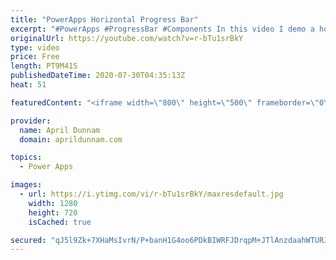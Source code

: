 ```yaml
---
title: "PowerApps Horizontal Progress Bar"
excerpt: "#PowerApps #ProgressBar #Components In this video I demo a horizontal progress bar solution for Power Apps and show you how to build it.  You'll learn about:  ✅  Components ✅  Dynamically setting gallery wrap count ✅  Dynamically switching object colors"
originalUrl: https://youtube.com/watch?v=r-bTu1srBkY
type: video
price: Free
length: PT9M41S
publishedDateTime: 2020-07-30T04:35:13Z
heat: 51

featuredContent: "<iframe width=\"800\" height=\"500\" frameborder=\"0\" src=\"https://www.youtube.com/embed/r-bTu1srBkY\" allow=\"accelerometer; autoplay; encrypted-media; gyroscope; picture-in-picture\" allowfullscreen></iframe>"

provider:
  name: April Dunnam
  domain: aprildunnam.com

topics:
  - Power Apps

images:
  - url: https://i.ytimg.com/vi/r-bTu1srBkY/maxresdefault.jpg
    width: 1280
    height: 720
    isCached: true

secured: "qJ5l9Zk+7XHaMsIvrN/P+banH1G4oo6PDkBIWRFJDrqpM+JTlAnzdaahWTURJDk0WJDkrjnQBkIYwM8VUQUaKdOjz/e8ZYhWFtBwUX0tunWrMhuXkhcAhisvtgUtiI/QAslmhpQ0TIkxU3kHib3BWu5H4AKW12UKSDqUwG3uAX9imqywjkjwhQwdLfktkpBuRGWgaqFRxSiuMMAk5VL/qA2SyhMulPOVJ8wFyFQGup2igkWPEdxrXDZe4lHwuyN8pQoprszgCZXnRQ88RQI5S4C9EKftgpX06cOv3IV1MAnf5NnBiMcPJmMMeY2hE9S0itBxvPVU7GdWfZ79jzLHCK+yqoWnzpAHvyhmSf/CA2D6ZxTgjMhzSCH7qDsEBrYaTgnvQHnpusvVlpzFJvFU5VtJ2dPgKuAs6mJEvuWz3RE=;T+S1HXPQlPol4AFWGDsHAw=="
---
```


